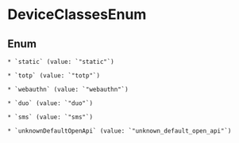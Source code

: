 
# DeviceClassesEnum

## Enum


    * `static` (value: `"static"`)

    * `totp` (value: `"totp"`)

    * `webauthn` (value: `"webauthn"`)

    * `duo` (value: `"duo"`)

    * `sms` (value: `"sms"`)

    * `unknownDefaultOpenApi` (value: `"unknown_default_open_api"`)



